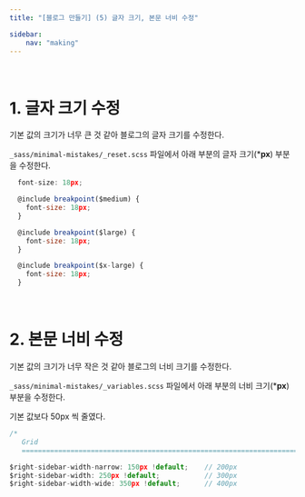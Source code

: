 ```yaml
---
title: "[블로그 만들기] (5) 글자 크기, 본문 너비 수정"

sidebar:
    nav: "making"
---
```


<br/>




# 1. 글자 크기 수정

기본 값의 크기가 너무 큰 것 같아 블로그의 글자 크기를 수정한다. 

`_sass/minimal-mistakes/_reset.scss` 파일에서 아래 부분의 글자 크기(***px**) 부분을 수정한다.

```javascript
  font-size: 18px;

  @include breakpoint($medium) {
    font-size: 18px;
  }

  @include breakpoint($large) {
    font-size: 18px; 
  }

  @include breakpoint($x-large) {
    font-size: 18px;
  }
```

<br/>




# 2. 본문 너비 수정

기본 값의 크기가 너무 작은 것 같아 블로그의 너비 크기를 수정한다.

`_sass/minimal-mistakes/_variables.scss` 파일에서 아래 부분의 너비 크기(***px**) 부분을 수정한다.

기본 값보다 50px 씩 줄였다.

```javascript
/*
   Grid
   ========================================================================== */

$right-sidebar-width-narrow: 150px !default;    // 200px
$right-sidebar-width: 250px !default;           // 300px
$right-sidebar-width-wide: 350px !default;      // 400px
```